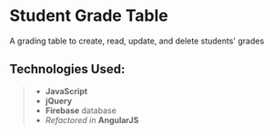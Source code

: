 # Student Grade Table
A grading table to create, read, update, and delete students' grades 

## Technologies Used:
> - **JavaScript**
> - **jQuery**
> - **Firebase** database
> - *Refactored in* **AngularJS**
